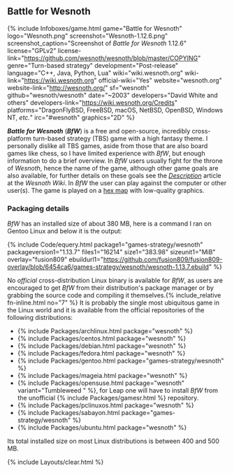 ## Battle for Wesnoth
{% include Infoboxes/game.html game="Battle for Wesnoth" logo="Wesnoth.png" screenshot="Wesnoth-1.12.6.png" screenshot_caption="Screenshot of <i>Battle for Wesnoth</i> 1.12.6" license="GPLv2" license-link="https://github.com/wesnoth/wesnoth/blob/master/COPYING" genre="Turn-based strategy" development="Post-release" language="C++, Java, Python, Lua" wiki="wiki.wesnoth.org" wiki-link="https://wiki.wesnoth.org" official-wiki="Yes" website="wesnoth.org" website-link="http://wesnoth.org/" sf="wesnoth" github="wesnoth/wesnoth" date="~2003" developers="David White and others" developers-link="https://wiki.wesnoth.org/Credits" platforms="DragonFlyBSD, FreeBSD, macOS, NetBSD, OpenBSD, Windows NT, <i>etc.</i>" irc="#wesnoth" graphics="2D" %}

***Battle for Wesnoth*** (***BfW***) is a free and open-source, incredibly cross-platform turn-based strategy (TBS) game with a high fantasy theme. I personally dislike all TBS games, aside from those that are also board games like chess, so I have limited experience with *BfW*, but enough information to do a brief overview. In *BfW* users usually fight for the throne of *Wesnoth*, hence the name of the game, although other game goals are also available, for further details on these goals see the [*Description*](https://wiki.wesnoth.org/Description) article at the *Wesnoth Wiki*. In *BfW* the user can play against the computer or other user(s). The game is played on a [hex map](https://en.wikipedia.org/wiki/Hex_map) with low-quality graphics.

### Packaging details
*BfW* has an installed size of about 380 MB, here is a command I ran on Gentoo Linux and below it is the output:

{% include Code/equery.html package1="games-strategy/wesnoth" packageversion1="1.13.7" files1="16214" size1="383.98" sizeunit1="MiB" overlay="fusion809" ebuildurl1="https://github.com/fusion809/fusion809-overlay/blob/6454ca6/games-strategy/wesnoth/wesnoth-1.13.7.ebuild" %}

No *official* cross-distribution Linux binary is available for *BfW*, as users are encouraged to get *BfW* from their distribution's package manager or by grabbing the source code and compiling it themselves.{% include_relative fn-inline.html no="7" %} It is probably the single most ubiquitous game in the Linux world and it is available from the official repositories of the following distributions:

* {% include Packages/archlinux.html package="wesnoth" %}
* {% include Packages/centos.html package="wesnoth" %}
* {% include Packages/debian.html package="wesnoth" %}
* {% include Packages/fedora.html package="wesnoth" %}
* {% include Packages/gentoo.html package="games-strategy/wesnoth" %}
* {% include Packages/mageia.html package="wesnoth" %}
* {% include Packages/opensuse.html package="wesnoth" variant="Tumbleweed " %}, for Leap one will have to install *BfW* from the unofficial {% include Packages/gamesr.html %} repository.
* {% include Packages/pclinuxos.html package="wesnoth" %}
* {% include Packages/sabayon.html package="games-strategy/wesnoth" %}
* {% include Packages/ubuntu.html package="wesnoth" %}

Its total installed size on most Linux distributions is between 400 and 500 MB. 

{% include Layouts/clear.html %}
